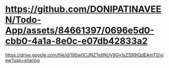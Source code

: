 # https://github.com/DONIPATINAVEEN/Todo-App/assets/84661397/0696e5d0-cbb0-4a1a-8e0c-e07db42833a2
https://drive.google.com/file/d/19Sw0CJNZTeIINUV8Gy1sZS99IQdEAmT0/view?usp=sharing

